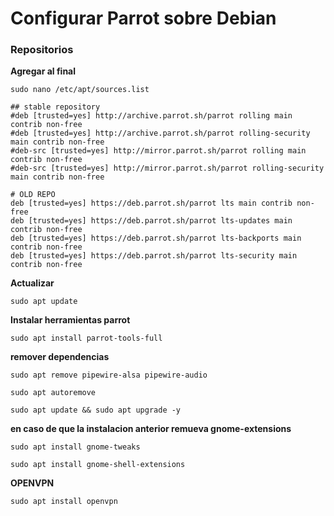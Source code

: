 # Configurar Parrot sobre Debian

### Repositorios

**Agregar al final**

    sudo nano /etc/apt/sources.list
>    
    ## stable repository
    #deb [trusted=yes] http://archive.parrot.sh/parrot rolling main contrib non-free
    #deb [trusted=yes] http://archive.parrot.sh/parrot rolling-security main contrib non-free
    #deb-src [trusted=yes] http://mirror.parrot.sh/parrot rolling main contrib non-free
    #deb-src [trusted=yes] http://mirror.parrot.sh/parrot rolling-security main contrib non-free
>
    # OLD REPO
    deb [trusted=yes] https://deb.parrot.sh/parrot lts main contrib non-free
    deb [trusted=yes] https://deb.parrot.sh/parrot lts-updates main contrib non-free
    deb [trusted=yes] https://deb.parrot.sh/parrot lts-backports main contrib non-free
    deb [trusted=yes] https://deb.parrot.sh/parrot lts-security main contrib non-free

**Actualizar**

    sudo apt update

**Instalar herramientas parrot**

    sudo apt install parrot-tools-full

**remover dependencias**

    sudo apt remove pipewire-alsa pipewire-audio
>
    sudo apt autoremove
>
    sudo apt update && sudo apt upgrade -y

**en caso de que la instalacion anterior remueva gnome-extensions**

    sudo apt install gnome-tweaks
>
    sudo apt install gnome-shell-extensions

**OPENVPN**

    sudo apt install openvpn


